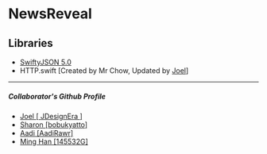 # NewsReveal

## Libraries
* [SwiftyJSON 5.0](https://github.com/SwiftyJSON/SwiftyJSON)
* HTTP.swift [Created by Mr Chow, Updated by [Joel](https://github.com/JDesignEra)]

***

##### Collaborator's Github Profile
* [Joel [ JDesignEra ]](https://github.com/JDesignEra)
* [Sharon [bobukyatto]](https://github.com/bobukyatto)
* [Aadi [AadiRawr]](https://github.com/AadiRawr)
* [Ming Han [145532G]](https://github.com/145532G)
